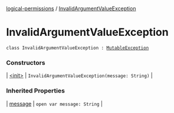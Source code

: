 [logical-permissions](../index.md) / [InvalidArgumentValueException](.)

# InvalidArgumentValueException

`class InvalidArgumentValueException : `[`MutableException`](../-mutable-exception/index.md)

### Constructors

| [&lt;init&gt;](-init-.md) | `InvalidArgumentValueException(message: String)` |

### Inherited Properties

| [message](../-mutable-exception/message.md) | `open var message: String` |

